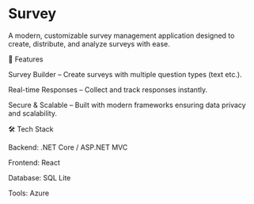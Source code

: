 # Survey

A modern, customizable survey management application designed to create, distribute, and analyze surveys with ease.

🚀 Features

Survey Builder – Create surveys with multiple question types (text etc.).


Real-time Responses – Collect and track responses instantly.


Secure & Scalable – Built with modern frameworks ensuring data privacy and scalability.

🛠️ Tech Stack

Backend: .NET Core / ASP.NET MVC

Frontend: React 

Database: SQL Lite

Tools:  Azure
